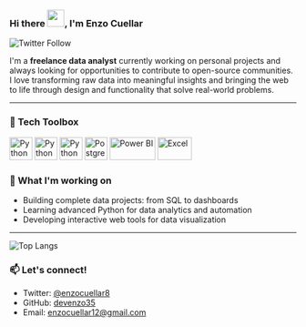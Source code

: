 ### Hi there <img src="https://raw.githubusercontent.com/MartinHeinz/MartinHeinz/master/wave.gif" width="30px">, I'm Enzo Cuellar

![Twitter Follow](https://img.shields.io/twitter/follow/enzocuellar8?style=social)

I'm a **freelance data analyst** currently working on personal projects and always looking for opportunities to contribute to open-source communities.  
I love transforming raw data into meaningful insights and bringing the web to life through design and functionality that solve real-world problems.

---

### 🧰 Tech Toolbox

<div align="left">
  <img src="https://cdn.worldvectorlogo.com/logos/python-5.svg" alt="Python" width="40" height="40"/>
  <img src="https://cdn.worldvectorlogo.com/logos/pandas.svg" alt="Python" width="40" height="40"/>
  <img src="https://cdn.worldvectorlogo.com/logos/matplotlib-1.svg" alt="Python" width="40" height="40"/>
  <img src="https://cdn.worldvectorlogo.com/logos/postgresql.svg" alt="PostgreSQL" width="40" height="40"/>
  <img src="https://cdn.worldvectorlogo.com/logos/power-bi.svg" alt="Power BI" width="80" height="40"/>
  <img src="https://cdn.worldvectorlogo.com/logos/microsoft-excel-2013.svg" alt="Excel" width="60" height="40"/>
  
</div>

### 🚀 What I'm working on

- Building complete data projects: from SQL to dashboards
- Learning advanced Python for data analytics and automation
- Developing interactive web tools for data visualization

---

![Top Langs](https://github-readme-stats.vercel.app/api/top-langs/?username=devenzo35&theme=tokyonight)

### 📫 Let's connect!

- Twitter: [@enzocuellar8](https://twitter.com/enzocuellar8)
- GitHub: [devenzo35](https://github.com/devenzo35)
- Email: enzocuellar12@gmail.com

